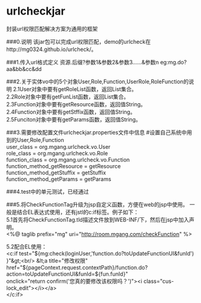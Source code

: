 # urlcheckjar
封装url权限匹配解决方案为通用的框架

###0.说明
该jar包可以完成url权限匹配，demo的urlcheck在http://mg0324.github.io/urlcheck/。

###1.传入url格式定义
资源.后缀?参数1&参数2&参数3......&参数n
eg:mg.do?aa&bb&cc&dd

###2.关于实体vo中的5个对象User,Role,Function,UserRole,RoleFunction的说明
2.1User对象中要有getRoleList函数，返回List<Role>集合。<br/>
2.2Role对象中要有getFunList函数，返回List<Function>集合。<br/>
2.3Function对象中要有getResource函数，返回值String。<br/>
2.4Function对象中要有getStffix函数，返回值String。<br/>
2.5Funciton对象中要有getParams函数，返回值String。<br/>

###3.需要修改配置文件urlcheckjar.properties文件中信息
#设置自己系统中用到的User,Role,Function<br/>
user_class = org.mgang.urlcheck.vo.User<br/>
role_class = org.mgang.urlcheck.vo.Role<br/>
function_class = org.mgang.urlcheck.vo.Function<br/>
function_method_getResource = getResource<br/>
function_method_getStuffix = getStuffix<br/>
function_method_getParams = getParams<br/>


###4.test中的单元测试，已经通过

###5.将CheckFunctionTag升级为jsp自定义函数，方便在web的jsp中使用。
一般是结合EL表达式使用，还有jstl的c:if标签。例子如下：<br/>
5.1首先将CheckFunctionTag.tld描述文件放到WEB-INF/下，然后在jsp中加入声明。<br/>
<%@ taglib prefix="mg" uri="http://room.mgang.com/checkFunction" %><br/>

5.2配合EL使用：
<br/>
&lt;c:if test="${mg:check(loginUser,'function.do?toUpdateFunctionUI&funId') }"&gt;<br/>
	&lt;a title="修改权限" href="${pageContext.request.contextPath}/function.do?action=toUpdateFunctionUI&funId=${fun.funId}"<br/>
		onclick="return confirm('您真的要修改该权限吗？')"&gt;&lt;i class="cus-lock_edit"&gt;&lt;/i&gt;&lt;/a&gt;<br/>
&lt;/c:if&gt;
